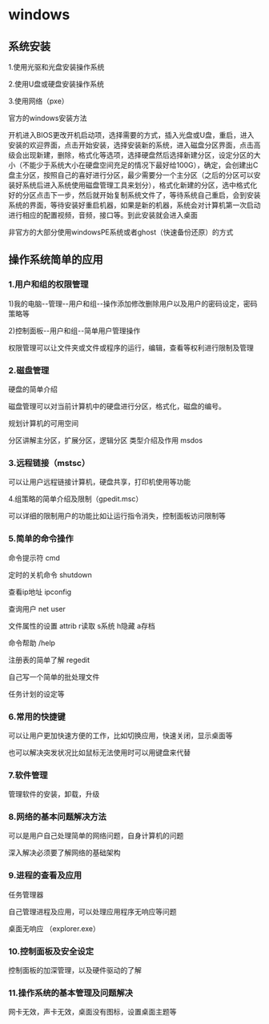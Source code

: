 # windows

## 系统安装

1.使用光驱和光盘安装操作系统

2.使用U盘或硬盘安装操作系统

3.使用网络（pxe）

官方的windows安装方法

开机进入BIOS更改开机启动项，选择需要的方式，插入光盘或U盘，重启，进入安装的欢迎界面，点击开始安装，选择安装新的系统，进入磁盘分区界面，点击高级会出现新建，删除，格式化等选项，选择硬盘然后选择新建分区，设定分区的大小（不能少于系统大小在硬盘空间充足的情况下最好给100G），确定，会创建出C盘主分区，按照自己的喜好进行分区，最少需要分一个主分区（之后的分区可以安装好系统后进入系统使用磁盘管理工具来划分），格式化新建的分区，选中格式化好的分区点击下一步，然后就开始复制系统文件了，等待系统自己重启，会到安装系统的界面，等待安装好重启机器，如果是新的机器，系统会对计算机第一次启动进行相应的配置视频，音频，接口等。到此安装就会进入桌面

非官方的大部分使用windowsPE系统或者ghost（快速备份还原）的方式

## 操作系统简单的应用

### 1.用户和组的权限管理

1)我的电脑--管理--用户和组--操作添加修改删除用户以及用户的密码设定，密码策略等

2)控制面板--用户和组--简单用户管理操作

权限管理可以让文件夹或文件或程序的运行，编辑，查看等权利进行限制及管理

### 2.磁盘管理

硬盘的简单介绍 

磁盘管理可以对当前计算机中的硬盘进行分区，格式化，磁盘的编号。

规划计算机的可用空间

分区讲解主分区，扩展分区，逻辑分区 类型介绍及作用 msdos

### 3.远程链接（mstsc）

可以让用户远程链接计算机，硬盘共享，打印机使用等功能

4.组策略的简单介绍及限制（gpedit.msc）

可以详细的限制用户的功能比如让运行指令消失，控制面板访问限制等

### 5.简单的命令操作

命令提示符 cmd

定时的关机命令   shutdown

查看ip地址 ipconfig

查询用户 net user

文件属性的设置  attrib  r读取 s系统 h隐藏 a存档

命令帮助  /help

注册表的简单了解	regedit

自己写一个简单的批处理文件

任务计划的设定等

### 6.常用的快捷键

可以让用户更加快速方便的工作，比如切换应用，快速关闭，显示桌面等

也可以解决突发状况比如鼠标无法使用时可以用键盘来代替

### 7.软件管理

管理软件的安装，卸载，升级

### 8.网络的基本问题解决方法

可以是用户自己处理简单的网络问题，自身计算机的问题

深入解决必须要了解网络的基础架构

### 9.进程的查看及应用

任务管理器

自己管理进程及应用，可以处理应用程序无响应等问题

桌面无响应 （explorer.exe）

### 10.控制面板及安全设定

控制面板的加深管理，以及硬件驱动的了解

### 11.操作系统的基本管理及问题解决

网卡无效，声卡无效，桌面没有图标，设置桌面主题等
